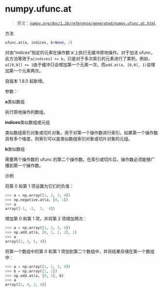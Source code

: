 # numpy.ufunc.at

> 原文：[`numpy.org/doc/1.26/reference/generated/numpy.ufunc.at.html`](https://numpy.org/doc/1.26/reference/generated/numpy.ufunc.at.html)

方法

```py
ufunc.at(a, indices, b=None, /)
```

对由“indices”指定的元素在操作数‘a’上执行无缓冲原地操作。对于加法 ufunc，此方法等效于`a[indices] += b`，只是对于多次索引的元素进行了累积。例如，`a[[0,0]] += 1`由于缓冲只会增加第一个元素一次，而`add.at(a, [0,0], 1)`会增加第一个元素两次。

自版本 1.8.0 起新增。

参数：

**a**类似数组

执行原地操作的数组。

**indices**类似数组或元组

类似数组索引对象或切片对象，用于对第一个操作数进行索引。如果第一个操作数具有多个维度，则索引可以是类似数组索引对象或切片对象的元组。

**b**类似数组

需要两个操作数的 ufunc 的第二个操作数。在索引或切片后，操作数必须能够广播到第一个操作数。

示例

将第 0 和第 1 项设置为它们的负值：

```py
>>> a = np.array([1, 2, 3, 4])
>>> np.negative.at(a, [0, 1])
>>> a
array([-1, -2,  3,  4]) 
```

增加第 0 和第 1 项，并将第 2 项增加两次：

```py
>>> a = np.array([1, 2, 3, 4])
>>> np.add.at(a, [0, 1, 2, 2], 1)
>>> a
array([2, 3, 5, 4]) 
```

将第一个数组中的第 0 和第 1 项加到第二个数组中，并将结果存储在第一个数组中：

```py
>>> a = np.array([1, 2, 3, 4])
>>> b = np.array([1, 2])
>>> np.add.at(a, [0, 1], b)
>>> a
array([2, 4, 3, 4]) 
```

